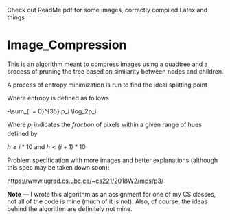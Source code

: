 Check out ReadMe.pdf for some images, correctly compiled Latex and things

# Image_Compression

This is an algorithm meant to compress images using a quadtree and a process of pruning the tree based on similarity between nodes and children.



A process of entropy minimization is run to find the ideal splitting point 

Where entropy is defined as follows

-\sum_{i = 0}^{35} p_i \log_2p_i


Where $p_i$ indicates the *fraction* of pixels within a given range of hues defined by

 $h \geq i * 10$ and $h<(i+1)*10$



Problem specification with more images and better explanations (although this spec may be taken down soon):

https://www.ugrad.cs.ubc.ca/~cs221/2018W2/mps/p3/



**Note**    —    I wrote this algorithm as an assignment for one of my CS classes, not all of the code is mine (much of it is not). Also, of course, the ideas behind the algorithm are definitely not mine.
